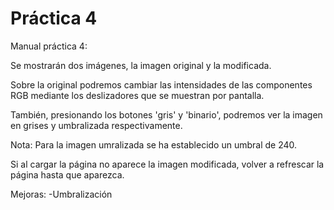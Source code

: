  # Práctica 4
Manual práctica 4:

Se mostrarán dos imágenes, la imagen original y la modificada.

Sobre la original podremos cambiar las intensidades de las componentes RGB mediante los deslizadores que se muestran por pantalla.

También, presionando los botones 'gris' y 'binario', podremos ver la imagen en grises y umbralizada respectivamente.

Nota: Para la imagen umralizada se ha establecido un umbral de 240.

Si al cargar la página no aparece la imagen modificada, volver a refrescar la página hasta que aparezca.

Mejoras: -Umbralización
